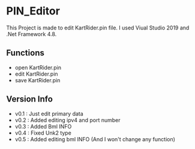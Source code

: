 # PIN_Editor

This Project is made to edit KartRider.pin file. I used Viual Studio 2019 and .Net Framework 4.8.
## Functions

- open KartRider.pin
- edit KartRider.pin
- save KartRider.pin

## Version Info

- v0.1 : Just edit primary data
- v0.2 : Added editing ipv4 and port number
- v0.3 : Added Bml INFO
- v0.4 : Fixed Unk2 type
- v0.5 : Added editing bml INFO (And I won't change any function)
